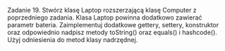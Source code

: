 Zadanie 19.
Stwórz klasę Laptop rozszerzającą klasę Computer z poprzedniego zadania. Klasa Laptop powinna
dodatkowo zawierać parametr bateria.
Zaimplementuj dodatkowe gettery, settery, konstruktor oraz odpowiednio nadpisz metody toString() oraz
equals() i hashcode().
Użyj odniesienia do metod klasy nadrzędnej.